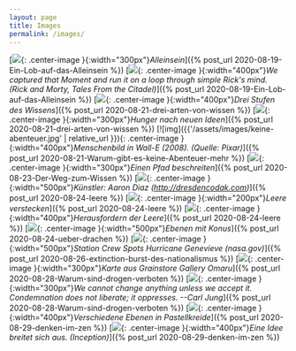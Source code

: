 ```yaml
---
layout: page
title: Images
permalink: /images/
---
```


[![]({{'/assets/images/alleinsein.jpg'}}){: .center-image }{:width="300px"}*Alleinsein*]({% post_url 2020-08-19-Ein-Lob-auf-das-Alleinsein %})
[![]({{'/assets/images/simple_rick.jpg'}}){: .center-image }{:width="400px"}*We captured that Moment and run it on a loop through simple Rick's mind. (Rick and Morty, Tales From the Citadel)*]({% post_url 2020-08-19-Ein-Lob-auf-das-Alleinsein %})
[![]({{'/assets/images/three_states.jpg'}}){: .center-image }{:width="400px"}*Drei Stufen des Wissens*]({% post_url 2020-08-21-drei-arten-von-wissen %})
[![]({{'/assets/images/hungry_mind.jpg'}}){: .center-image }{:width="300px"}*Hunger nach neuen Ideen*]({% post_url 2020-08-21-drei-arten-von-wissen %})
[![img]({{'/assets/images/keine-abenteuer.jpg' | relative_url }}){: .center-image }{:width="400px"}*Menschenbild in Wall-E (2008). (Quelle: Pixar)*]({% post_url 2020-08-21-Warum-gibt-es-keine-Abenteuer-mehr %})
[![]({{'/assets/images/pfad.jpg'}}){: .center-image }{:width="300px"}*Einen Pfad beschreiten*]({% post_url 2020-08-23-Der-Weg-zum-Wissen %})
[![]({{'/assets/images/leere.jpg'}}){: .center-image }{:width="500px"}*Künstler: Aaron Diaz (http://dresdencodak.com)*]({% post_url 2020-08-24-leere %})
[![]({{'/assets/images/leere_versteckt.jpg'}}){: .center-image }{:width="200px"}*Leere verstecken*]({% post_url 2020-08-24-leere %})
[![]({{'/assets/images/leere_search.jpg'}}){: .center-image }{:width="400px"}*Herausfordern der Leere*]({% post_url 2020-08-24-leere %})
[![]({{'/assets/images/ebenen.jpg'}}){: .center-image }{:width="500px"}*Ebenen mit Konus*]({% post_url 2020-08-24-ueber-drachen %})
[![]({{'https://www.nasa.gov/sites/default/files/styles/full_width_feature/public/thumbnails/image/iss063e074377.jpg'}}){: .center-image }{:width="500px"}*Station Crew Spots Hurricane Genevieve (nasa.gov)*]({% post_url 2020-08-26-extinction-burst-des-nationalismus %})
[![]({{'/assets/images/bamboozle.jpg'}}){: .center-image }{:width="300px"}*Karte aus Grainstore Gallery Omaru*]({% post_url 2020-08-28-Warum-sind-drogen-verboten %})
[![]({{'/assets/images/carljung.jpg'}}){: .center-image }{:width="300px"}*We cannot change anything unless we accept it. Condemnation does not liberate; it oppresses. --Carl Jung*]({% post_url 2020-08-28-Warum-sind-drogen-verboten %})
[![]({{'/assets/images/ebenen_pastell.jpg'}}){: .center-image }{:width="400px"}*Verschiedene Ebenen in Pastellkreide*]({% post_url 2020-08-29-denken-im-zen %})
[![]({{'/assets/images/ausbreitung_aus_der_mitte.jpg'}}){: .center-image }{:width="400px"}*Eine Idee breitet sich aus. (Inception)*]({% post_url 2020-08-29-denken-im-zen %})
